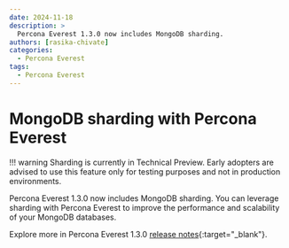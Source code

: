 ```yaml
---
date: 2024-11-18
description: >
  Percona Everest 1.3.0 now includes MongoDB sharding.
authors: [rasika-chivate]
categories:
  - Percona Everest
tags:
  - Percona Everest
---
```


# MongoDB sharding with Percona Everest

<!-- more -->

!!! warning
    Sharding is currently in Technical Preview. Early adopters are advised to use this feature only for testing purposes and not in production environments.

Percona Everest 1.3.0 now includes MongoDB sharding. You can leverage sharding with Percona Everest to improve the performance and scalability of your MongoDB databases.

Explore more in Percona Everest 1.3.0 [release notes](https://docs.percona.com/everest/release-notes/Percona-Everest-1.3.0-%282024-11-18%29.html#__tabbed_1_2){:target="_blank"}.

